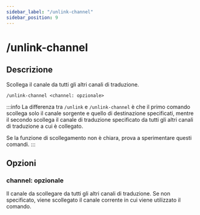 ```yaml
---
sidebar_label: "/unlink-channel"
sidebar_position: 9
---
```


# /unlink-channel

## Descrizione

Scollega il canale da tutti gli altri canali di traduzione.

```command
/unlink-channel <channel: opzionale>
```

:::info
La differenza tra `/unlink` e `/unlink-channel` è che il primo comando scollega solo il canale sorgente e quello di destinazione specificati, mentre il secondo scollega il canale di traduzione specificato da tutti gli altri canali di traduzione a cui è collegato.

Se la funzione di scollegamento non è chiara, prova a sperimentare questi comandi.
:::

## Opzioni

### channel: opzionale

Il canale da scollegare da tutti gli altri canali di traduzione. Se non specificato, viene scollegato il canale corrente in cui viene utilizzato il comando.
